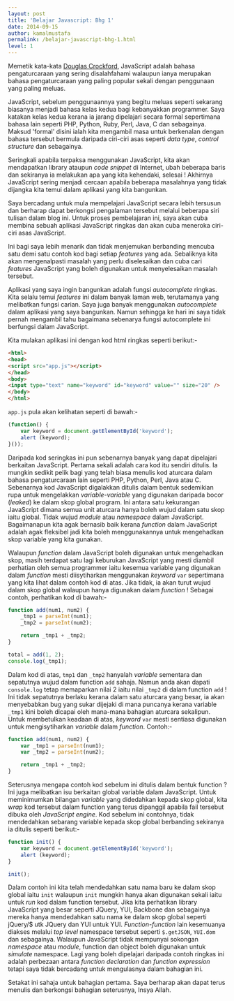 ```yaml
---
layout: post
title: 'Belajar Javascript: Bhg 1'
date: 2014-09-15
author: kamalmustafa
permalink: /belajar-javascript-bhg-1.html
level: 1
---
```


Memetik kata-kata [Douglas Crockford][1], JavaScript adalah bahasa
pengaturcaraan yang sering disalahfahami walaupun ianya merupakan bahasa
pengaturcaraan yang paling popular sekali dengan penggunaan yang paling meluas.

<!--more-->

JavaScript, sebelum penggunaannya yang begitu meluas seperti sekarang biasanya
menjadi bahasa kelas kedua bagi kebanyakkan programmer. Saya katakan kelas
kedua kerana ia jarang dipelajari secara formal sepertimana bahasa lain seperti
PHP, Python, Ruby, Perl, Java, C dan sebagainya. Maksud 'formal' disini ialah
kita mengambil masa untuk berkenalan dengan bahasa tersebut bermula daripada
ciri-ciri asas seperti *data type*, *control structure* dan sebagainya.

Seringkali apabila terpaksa menggunakan JavaScript, kita akan mendapatkan
library ataupun *code snippet* di Internet, ubah beberapa baris dan sekiranya
ia melakukan apa yang kita kehendaki, selesai ! Akhirnya JavaScript sering
menjadi cercaan apabila beberapa masalahnya yang tidak dijangka kita temui
dalam aplikasi yang kita bangunkan.

Saya bercadang untuk mula mempelajari JavaScript secara lebih tersusun dan
berharap dapat berkongsi pengalaman tersebut melalui beberapa siri tulisan
dalam blog ini. Untuk proses pembelajaran ini, saya akan cuba membina sebuah
aplikasi JavaScript ringkas dan akan cuba meneroka ciri-ciri asas JavaScript.

Ini bagi saya lebih menarik dan tidak menjemukan berbanding mencuba satu demi
satu contoh kod bagi setiap *features* yang ada. Sebaliknya kita akan
mengenalpasti masalah yang perlu diselesaikan dan cuba cari *features*
JavaScript yang boleh digunakan untuk menyelesaikan masalah tersebut.

Aplikasi yang saya ingin bangunkan adalah fungsi *autocomplete* ringkas. Kita
selalu temui *features* ini dalam banyak laman web, terutamanya yang melibatkan
fungsi carian. Saya juga banyak menggunakan *autocomplete* dalam aplikasi yang
saya bangunkan. Namun sehingga ke hari ini saya tidak pernah mengambil tahu
bagaimana sebenarya fungsi autocomplete ini berfungsi dalam JavaScript.

Kita mulakan aplikasi ini dengan kod html ringkas seperti berikut:-

```html
<html>
<head>
<script src="app.js"></script>
</head>
<body>
<input type="text" name="keyword" id="keyword" value="" size="20" />
</body>
</html>
```

`app.js` pula akan kelihatan seperti di bawah:-

```js
(function() {
    var keyword = document.getElementById('keyword');
    alert (keyword);
}());
```

Daripada kod seringkas ini pun sebenarnya banyak yang dapat dipelajari
berkaitan JavaScript. Pertama sekali adalah cara kod itu sendiri ditulis. Ia
mungkin sedikit pelik bagi yang telah biasa menulis kod aturcara dalam bahasa
pengaturcaraan lain seperti PHP, Python, Perl, Java atau C. Sebenarnya kod
JavaScript digalakkan ditulis dalam bentuk sedemikian rupa untuk mengelakkan
*variable-variable* yang digunakan daripada bocor (*leaked*) ke dalam skop
global program. Ini antara satu kekurangan JavaScript dimana semua unit
aturcara hanya boleh wujud dalam satu skop iaitu global. Tidak wujud *module*
atau *namespace* dalam JavaScript. Bagaimanapun kita agak bernasib baik kerana
*function* dalam JavaScript adalah agak fleksibel jadi kita boleh
menggunakannya untuk mengehadkan skop variable yang kita gunakan.

Walaupun *function* dalam JavaScript boleh digunakan untuk mengehadkan skop,
masih terdapat satu lagi keburukan JavaScript yang mesti diambil perhatian oleh
semua programmer iaitu kesemua variable yang digunakan dalam *function* mesti
diisytiharkan menggunakan *keyword* `var` sepertimana yang kita lihat dalam
contoh kod di atas. Jika tidak, ia akan turut wujud dalam skop global walaupun
hanya digunakan dalam *function* ! Sebagai contoh, perhatikan kod di bawah:-

```js
function add(num1, num2) {
    _tmp1 = parseInt(num1);
    _tmp2 = parseInt(num2);

    return _tmp1 + _tmp2;
}

total = add(1, 2);
console.log(_tmp1);
```

Dalam kod di atas, `tmp1` dan `_tmp2` hanyalah *variable* sementara dan
sepatutnya wujud dalam function `add` sahaja. Namun anda akan dapati
`console.log` tetap memaparkan nilai 2 iaitu nilai `_tmp2` di dalam function
`add` ! Ini tidak sepatutnya berlaku kerana dalam satu aturcara yang besar, ia
akan menyebabkan bug yang sukar dijejaki di mana puncanya kerana variable
`_tmp1` kini boleh dicapai oleh mana-mana bahagian aturcara sekalipun. Untuk
membetulkan keadaan di atas, *keyword* `var` mesti sentiasa digunakan untuk
mengisytiharkan *variable* dalam *function*. Contoh:-

```js
function add(num1, num2) {
    var _tmp1 = parseInt(num1);
    var _tmp2 = parseInt(num2);

    return _tmp1 + _tmp2;
}
```

Seterusnya mengapa contoh kod sebelum ini ditulis dalam bentuk function ? Ini
juga melibatkan isu berkaitan global variable dalam JavaScript. Untuk
meminimumkan bilangan *variable* yang didedahkan kepada skop global, kita
*wrap* kod tersebut dalam function yang terus dipanggil apabila fail tersebut
dibuka oleh *JavaScript engine*. Kod sebelum ini contohnya, tidak mendedahkan
sebarang variable kepada skop global berbanding sekiranya ia ditulis seperti
berikut:-

```js
function init() {
    var keyword = document.getElementById('keyword');
    alert (keyword);
}

init();
```

Dalam contoh ini kita telah mendedahkan satu nama baru ke dalam skop global
iaitu `init` walaupun `init` mungkin hanya akan digunakan sekali iaitu untuk
*run* kod dalam function tersebut. Jika kita perhatikan library JavaScript yang
besar seperti JQuery, YUI, Backbone dan sebagainya mereka hanya mendedahkan
satu nama ke dalam skop global seperti jQuery/$ utk JQuery dan YUI untuk YUI.  *Function-function* lain kesemuanya diakses melalui *top level* namespace
tersebut seperti `$.getJSON`, `YUI.dom` dan sebagainya. Walaupun JavaScript
tidak mempunyai sokongan *namespace* atau *module*, function dan object boleh
digunakan untuk *simulate* namespace. Lagi yang boleh dipelajari daripada contoh
ringkas ini adalah perbezaan antara *function declaration* dan *function expression* tetapi saya tidak bercadang untuk mengulasnya dalam bahagian ini.

Setakat ini sahaja untuk bahagian pertama. Saya berharap akan dapat terus menulis dan berkongsi bahagian seterusnya, Insya Allah.

[1]:http://javascript.crockford.com/
[2]:http://stackoverflow.com/questions/1634268/explain-javascripts-encapsulated-anonymous-function-syntax
[3]:http://stackoverflow.com/questions/9342122/javascript-on-load-execution
[4]:https://plus.google.com/104286962752255423480/posts
[5]:https://plus.google.com/u/0/104286962752255423480/posts/Tb1ffbfzZdM
